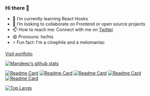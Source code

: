 ### Hi there 👋


<!-- - 🔭 I’m currently working on ... -->
<!-- - 🤔 I’m looking for help with  -->
<!-- - 💬 Ask me about ... -->
- 🌱 I’m currently learning React Hooks
- 👯 I’m looking to collaborate on Frontend or open source projects
- 📫 How to reach me: Connect with me on [Twitter](https://www.twitter.com/in/mannndeee)
- 😄 Pronouns: he/his
- ⚡ Fun fact: I'm a cinephile and a melomaniac

[Visit portfolio](https://mandeepdebnath.netlify.app/)

[![Mandeep's github stats](https://github-readme-stats.vercel.app/api?username=mandeepdebnath&count_private=true&show_icons=true&theme=nord&hide_rank=false)](https://github.com/anuraghazra/github-readme-stats)

[![Readme Card](https://github-readme-stats.vercel.app/api/pin/?username=mandeepdebnath&repo=portfolio&show_icons=true&theme=nord)](https://github.com/mandeepdebnath/portfolio)
[![Readme Card](https://github-readme-stats.vercel.app/api/pin/?username=mandeepdebnath&repo=google-search-clone&show_icons=true&theme=nord)](https://github.com/mandeepdebnath/google-search-clone)
[![Readme Card](https://github-readme-stats.vercel.app/api/pin/?username=mandeepdebnath&repo=netflix-clone&show_icons=true&theme=nord)](https://github.com/mandeepdebnath/netflix-clone)
[![Readme Card](https://github-readme-stats.vercel.app/api/pin/?username=mandeepdebnath&repo=movies-finder&show_icons=true&theme=nord)](https://github.com/mandeepdebnath/movies-finder)
[![Readme Card](https://github-readme-stats.vercel.app/api/pin/?username=mandeepdebnath&repo=todo-app&show_icons=true&theme=nord)](https://github.com/mandeepdebnath/todo-app)



[![Top Langs](https://github-readme-stats.vercel.app/api/top-langs/?username=mandeepdebnath&show_icons=true&theme=nord)](https://github.com/anuraghazra/github-readme-stats)
